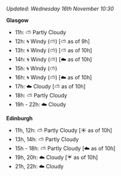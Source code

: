*Updated: Wednesday 16th November 10:30*

**Glasgow**

* 11h: :partly_sunny: Partly Cloudy
* 12h: :cyclone: Windy (:partly_sunny:) [:partly_sunny: as of 9h]
* 13h: :cyclone: Windy (:partly_sunny:) [:partly_sunny: as of 10h]
* 14h: :cyclone: Windy (:partly_sunny:) [:cloud: as of 10h]
* 15h: :cyclone: Windy (:partly_sunny:)
* 16h: :cyclone: Windy (:partly_sunny:) [:cloud: as of 10h]
* 17h: :cloud: Cloudy [:partly_sunny: as of 10h]
* 18h: :partly_sunny: Partly Cloudy
* 19h - 22h: :cloud: Cloudy

**Edinburgh**

* 11h, 12h: :partly_sunny: Partly Cloudy [:sunny: as of 10h]
* 13h, 14h: :partly_sunny: Partly Cloudy
* 15h - 18h: :partly_sunny: Partly Cloudy [:cloud: as of 10h]
* 19h, 20h: :cloud: Cloudy [:umbrella: as of 10h]
* 21h, 22h: :cloud: Cloudy
